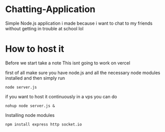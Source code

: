 # Chatting-Application

Simple Node.js application i made because i want to chat to my friends without getting in trouble at school lol

# How to host it
Before we start take a note
This isnt going to work on vercel

first of all make sure you have node.js and all the necessary node modules installed and then simply run

``` node server.js ``` 

if you want to host it continuously in a vps you can do 

``` nohup node server.js & ```

Installing node modules

``` npm install express http socket.io ```
